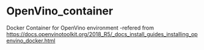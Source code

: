 # OpenVino_container
Docker Container for OpenVino environment
-refered from https://docs.openvinotoolkit.org/2018_R5/_docs_install_guides_installing_openvino_docker.html
